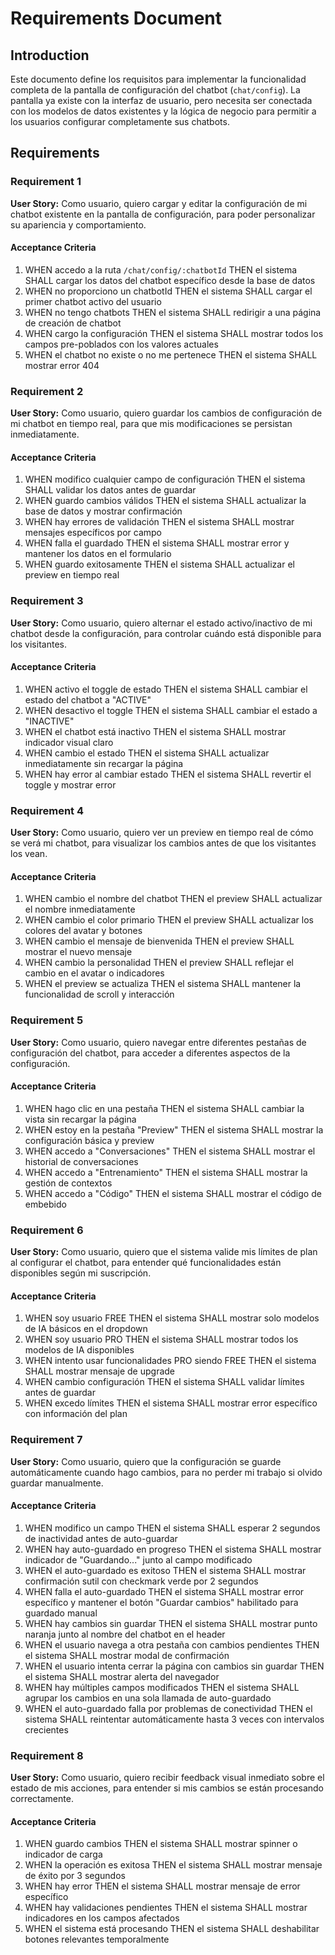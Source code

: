 # Requirements Document

## Introduction

Este documento define los requisitos para implementar la funcionalidad completa de la pantalla de configuración del chatbot (`chat/config`). La pantalla ya existe con la interfaz de usuario, pero necesita ser conectada con los modelos de datos existentes y la lógica de negocio para permitir a los usuarios configurar completamente sus chatbots.

## Requirements

### Requirement 1

**User Story:** Como usuario, quiero cargar y editar la configuración de mi chatbot existente en la pantalla de configuración, para poder personalizar su apariencia y comportamiento.

#### Acceptance Criteria

1. WHEN accedo a la ruta `/chat/config/:chatbotId` THEN el sistema SHALL cargar los datos del chatbot específico desde la base de datos
2. WHEN no proporciono un chatbotId THEN el sistema SHALL cargar el primer chatbot activo del usuario
3. WHEN no tengo chatbots THEN el sistema SHALL redirigir a una página de creación de chatbot
4. WHEN cargo la configuración THEN el sistema SHALL mostrar todos los campos pre-poblados con los valores actuales
5. WHEN el chatbot no existe o no me pertenece THEN el sistema SHALL mostrar error 404

### Requirement 2

**User Story:** Como usuario, quiero guardar los cambios de configuración de mi chatbot en tiempo real, para que mis modificaciones se persistan inmediatamente.

#### Acceptance Criteria

1. WHEN modifico cualquier campo de configuración THEN el sistema SHALL validar los datos antes de guardar
2. WHEN guardo cambios válidos THEN el sistema SHALL actualizar la base de datos y mostrar confirmación
3. WHEN hay errores de validación THEN el sistema SHALL mostrar mensajes específicos por campo
4. WHEN falla el guardado THEN el sistema SHALL mostrar error y mantener los datos en el formulario
5. WHEN guardo exitosamente THEN el sistema SHALL actualizar el preview en tiempo real

### Requirement 3

**User Story:** Como usuario, quiero alternar el estado activo/inactivo de mi chatbot desde la configuración, para controlar cuándo está disponible para los visitantes.

#### Acceptance Criteria

1. WHEN activo el toggle de estado THEN el sistema SHALL cambiar el estado del chatbot a "ACTIVE"
2. WHEN desactivo el toggle THEN el sistema SHALL cambiar el estado a "INACTIVE"
3. WHEN el chatbot está inactivo THEN el sistema SHALL mostrar indicador visual claro
4. WHEN cambio el estado THEN el sistema SHALL actualizar inmediatamente sin recargar la página
5. WHEN hay error al cambiar estado THEN el sistema SHALL revertir el toggle y mostrar error

### Requirement 4

**User Story:** Como usuario, quiero ver un preview en tiempo real de cómo se verá mi chatbot, para visualizar los cambios antes de que los visitantes los vean.

#### Acceptance Criteria

1. WHEN cambio el nombre del chatbot THEN el preview SHALL actualizar el nombre inmediatamente
2. WHEN cambio el color primario THEN el preview SHALL actualizar los colores del avatar y botones
3. WHEN cambio el mensaje de bienvenida THEN el preview SHALL mostrar el nuevo mensaje
4. WHEN cambio la personalidad THEN el preview SHALL reflejar el cambio en el avatar o indicadores
5. WHEN el preview se actualiza THEN el sistema SHALL mantener la funcionalidad de scroll y interacción

### Requirement 5

**User Story:** Como usuario, quiero navegar entre diferentes pestañas de configuración del chatbot, para acceder a diferentes aspectos de la configuración.

#### Acceptance Criteria

1. WHEN hago clic en una pestaña THEN el sistema SHALL cambiar la vista sin recargar la página
2. WHEN estoy en la pestaña "Preview" THEN el sistema SHALL mostrar la configuración básica y preview
3. WHEN accedo a "Conversaciones" THEN el sistema SHALL mostrar el historial de conversaciones
4. WHEN accedo a "Entrenamiento" THEN el sistema SHALL mostrar la gestión de contextos
5. WHEN accedo a "Código" THEN el sistema SHALL mostrar el código de embebido

### Requirement 6

**User Story:** Como usuario, quiero que el sistema valide mis límites de plan al configurar el chatbot, para entender qué funcionalidades están disponibles según mi suscripción.

#### Acceptance Criteria

1. WHEN soy usuario FREE THEN el sistema SHALL mostrar solo modelos de IA básicos en el dropdown
2. WHEN soy usuario PRO THEN el sistema SHALL mostrar todos los modelos de IA disponibles
3. WHEN intento usar funcionalidades PRO siendo FREE THEN el sistema SHALL mostrar mensaje de upgrade
4. WHEN cambio configuración THEN el sistema SHALL validar límites antes de guardar
5. WHEN excedo límites THEN el sistema SHALL mostrar error específico con información del plan

### Requirement 7

**User Story:** Como usuario, quiero que la configuración se guarde automáticamente cuando hago cambios, para no perder mi trabajo si olvido guardar manualmente.

#### Acceptance Criteria

1. WHEN modifico un campo THEN el sistema SHALL esperar 2 segundos de inactividad antes de auto-guardar
2. WHEN hay auto-guardado en progreso THEN el sistema SHALL mostrar indicador de "Guardando..." junto al campo modificado
3. WHEN el auto-guardado es exitoso THEN el sistema SHALL mostrar confirmación sutil con checkmark verde por 2 segundos
4. WHEN falla el auto-guardado THEN el sistema SHALL mostrar error específico y mantener el botón "Guardar cambios" habilitado para guardado manual
5. WHEN hay cambios sin guardar THEN el sistema SHALL mostrar punto naranja junto al nombre del chatbot en el header
6. WHEN el usuario navega a otra pestaña con cambios pendientes THEN el sistema SHALL mostrar modal de confirmación
7. WHEN el usuario intenta cerrar la página con cambios sin guardar THEN el sistema SHALL mostrar alerta del navegador
8. WHEN hay múltiples campos modificados THEN el sistema SHALL agrupar los cambios en una sola llamada de auto-guardado
9. WHEN el auto-guardado falla por problemas de conectividad THEN el sistema SHALL reintentar automáticamente hasta 3 veces con intervalos crecientes

### Requirement 8

**User Story:** Como usuario, quiero recibir feedback visual inmediato sobre el estado de mis acciones, para entender si mis cambios se están procesando correctamente.

#### Acceptance Criteria

1. WHEN guardo cambios THEN el sistema SHALL mostrar spinner o indicador de carga
2. WHEN la operación es exitosa THEN el sistema SHALL mostrar mensaje de éxito por 3 segundos
3. WHEN hay error THEN el sistema SHALL mostrar mensaje de error específico
4. WHEN hay validaciones pendientes THEN el sistema SHALL mostrar indicadores en los campos afectados
5. WHEN el sistema está procesando THEN el sistema SHALL deshabilitar botones relevantes temporalmente

